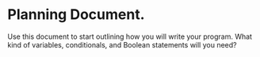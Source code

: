 # Planning Document.

Use this document to start outlining how you will write your program. What kind of variables, conditionals, and Boolean statements will you need?
